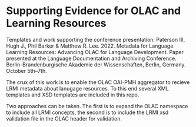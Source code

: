 # Supporting Evidence for OLAC and Learning Resources

Templates and work supporting the conference presentation: Paterson III, Hugh J., Phil Barker &amp; Matthew R. Lee. 2022. Metadata for Language Learning Resources: Advancing OLAC for Language Development. Paper presented at the Language Documentation and Archiving Conference. Berlin-Brandenburgische Akademie der Wissenschaften, Berlin, Germany. October 5th–7th.

The crux of this work is to enable the OLAC OAI-PMH aggregator to recieve LRMI metadata about lanugage resources. To this end several XML templates and XSD templates are included in this repo.

Two approaches can be taken. The first is to expand the OLAC namespace to include all LRMI concepts, the second is to include the LRMI xsd validation file in the OLAC header for validation.
